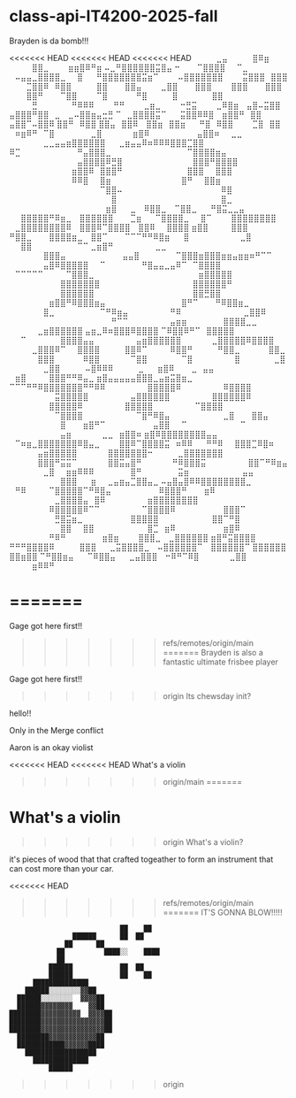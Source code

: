 # class-api-IT4200-2025-fall

Brayden is da bomb!!!

<<<<<<< HEAD
<<<<<<< HEAD
<<<<<<< HEAD
⠀⠀⠀⠀⣀⣤
⠀⠀⠀⠀⣿⠿⣶
⠀⠀⠀⠀⣿⣿⣀
⠀⠀⠀⣶⣶⣿⠿⠛⣶
⠤⣀⠛⣿⣿⣿⣿⣿⣿⣭⣿⣤
⠒⠀⠀⠀⠉⣿⣿⣿⣿⠀⠀⠉⣀
⠀⠤⣤⣤⣀⣿⣿⣿⣿⣀⠀⠀⣿
⠀⠀⠛⣿⣿⣿⣿⣿⣿⣿⣭⣶⠉
⠀⠀⠀⠤⣿⣿⣿⣿⣿⣿⣿
⠀⠀⠀⣭⣿⣿⣿⠀⣿⣿⣿
⠀⠀⠀⣉⣿⣿⠿⠀⠿⣿⣿
⠀⠀⠀⠀⣿⣿⠀⠀⠀⣿⣿⣤
⠀⠀⠀⣀⣿⣿⠀⠀⠀⣿⣿⣿
⠀⠀⠀⣿⣿⣿⠀⠀⠀⣿⣿⣿
⠀⠀⠀⣿⣿⠛⠀⠀⠀⠉⣿⣿
⠀⠀⠀⠉⣿⠀⠀⠀⠀⠀⠛⣿
⠀⠀⠀⠀⣿⠀⠀⠀⠀⠀⠀⣿⣿
⠀⠀⠀⠀⣛⠀⠀⠀⠀⠀⠀⠛⠿⠿⠿
⠀⠀⠀⠛⠛
⠀⠀⠀⣀⣶⣀
⠀⠀⠀⠒⣛⣭
⠀⠀⠀⣀⠿⣿⣶
⠀⣤⣿⠤⣭⣿⣿
⣤⣿⣿⣿⠛⣿⣿⠀⣀
⠀⣀⠤⣿⣿⣶⣤⣒⣛
⠉⠀⣀⣿⣿⣿⣿⣭⠉
⠀⠀⣭⣿⣿⠿⠿⣿
⠀⣶⣿⣿⠛⠀⣿⣿
⣤⣿⣿⠉⠤⣿⣿⠿
⣿⣿⠛⠀⠿⣿⣿
⣿⣿⣤⠀⣿⣿⠿
⠀⣿⣿⣶⠀⣿⣿⣶
⠀⠀⠛⣿⠀⠿⣿⣿
⠀⠀⠀⣉⣿⠀⣿⣿
⠀⠶⣶⠿⠛⠀⠉⣿
⠀⠀⠀⠀⠀⠀⣀⣿
⠀⠀⠀⠀⠀⣶⣿⠿
⠀⠀⠀⠀⠀⠀⠀⠀⣤⣿⣿⠶⠀⠀⣀⣀
⠀⠀⠀⠀⠀⠀⣀⣀⣤⣤⣶⣿⣿⣿⣿⣿⣿
⠀⠀⣀⣶⣤⣤⠿⠶⠿⠿⠿⣿⣿⣿⣉⣿⣿
⠿⣉⠀⠀⠀⠀⠀⠀⠀⠀⠀⠀⠛⣤⣿⣿⣿⣀
⠀⠀⠀⠀⠀⠀⠀⠀⠀⠀⠀⠀⠀⠉⣿⣿⣿⣿⣶⣤
⠀⠀⠀⠀⠀⠀⠀⠀⠀⠀⠀⠀⣤⣿⣿⣿⣿⠿⣛⣿
⠀⠀⠀⠀⠀⠀⠀⠀⠀⠀⠀⠀⣿⣿⣿⠛⣿⣿⣿⣿
⠀⠀⠀⠀⠀⠀⠀⠀⠀⠀⠀⣶⣿⣿⠿⠀⣿⣿⣿⠛
⠀⠀⠀⠀⠀⠀⠀⠀⠀⠀⠀⣿⣿⣿⠀⠀⣿⣿⣿
⠀⠀⠀⠀⠀⠀⠀⠀⠀⠀⠀⠿⠿⣿⠀⠀⣿⣶
⠀⠀⠀⠀⠀⠀⠀⠀⠀⠀⠀⠀⣿⠛⠀⠀⣿⣿⣶
⠀⠀⠀⠀⠀⠀⠀⠀⠀⠀⠀⠀⠀⠀⠀⠀⠉⣿⣿⠤
⠀⠀⠀⠀⠀⠀⠀⠀⠀⠀⠀⠀⠀⠀⠀⠀⠀⠿⣿
⠀⠀⠀⠀⠀⠀⠀⠀⠀⠀⠀⠀⠀⠀⠀⠀⠀⠀⣿
⠀⠀⠀⠀⠀⠀⠀⠀⠀⠀⠀⠀⠀⠀⠀⠀⠀⠀⣿⣀
⠀⠀⠀⠀⠀⠀⠀⠀⠀⠀⠀⠀⠀⠀⠀⠀⠀⣶⣿
⠀⠀⣀
⠀⠿⣿⣿⣀
⠀⠉⣿⣿⣀
⠀⠀⠛⣿⣭⣀⣀⣤
⠀⠀⣿⣿⣿⣿⣿⠛⠿⣶⣀
⠀⣿⣿⣿⣿⣿⣿⠀⠀⠀⣉⣶
⠀⠀⠉⣿⣿⣿⣿⣀⠀⠀⣿⠉
⠀⠀⠀⣿⣿⣿⣿⣿⣿⣿⣿
⠀⣀⣿⣿⣿⣿⣿⣿⣿⣿⠿
⠀⣿⣿⣿⠿⠉⣿⣿⣿⣿
⠀⣿⣿⠿⠀⠀⣿⣿⣿⣿
⣶⣿⣿⠀⠀⠀⠀⣿⣿⣿
⠛⣿⣿⣀⠀⠀⠀⣿⣿⣿⣿⣶⣀
⠀⣿⣿⠉⠀⠀⠀⠉⠉⠉⠛⠛⠿⣿⣶
⠀⠀⣿⠀⠀⠀⠀⠀⠀⠀⠀⠀⣀⣿
⠀⠀⣿⣿⠀⠀⠀⠀⠀⠀⠀⠀⠉⠉
⣀⣶⣿⠛
⠀⠀⠀⠀⠀⠀⠀⣀⣀⠀⠀⠀⠀⠀⠀⠀⠀⠀⠀⠀⠀⠀⠀
⠀⠀⠀⠀⠀⠀⣿⣿⣿⣤⠀⠀⠀⠀⠀⠀⠀⠀⠀⠀⣤⣤⣿
⠀⠀⠀⠀⠀⠀⠉⣿⣿⣿⣶⣿⣿⣿⣶⣶⣤⣶⣶⠶⠛⠉⠉
⠀⠀⠀⠀⠀⠀⣤⣿⠿⣿⣿⣿⣿⣿⠀⠀⠉⠀⠀⠀⠀⠀⠀
⠛⣿⣤⣤⣀⣤⠿⠉⠀⠉⣿⣿⣿⣿⠀⠀⠀⠀⠀⠀⠀⠀⠀
⠀⠉⠉⠉⠉⠉⠀⠀⠀⠀⠉⣿⣿⣿⣀⠀⠀⠀⠀⠀⠀⠀⠀
⠀⠀⠀⠀⠀⠀⠀⠀⠀⠀⣶⣿⣿⣿⣿⣿⠀⠀⠀⠀⠀⠀⠀
⠀⠀⠀⠀⠀⠀⠀⠀⠀⣿⣿⣿⣿⣿⣿⣿⠀⠀⠀⠀⠀⠀⠀
⠀⠀⠀⠀⠀⠀⠀⠀⠀⣿⣿⣿⣿⣿⣿⠛⠀⠀⠀⠀⠀⠀⠀
⠀⠀⠀⠀⠀⠀⠀⠀⠀⣿⣿⣿⣿⣿⣿⠀⠀⠀⠀⠀⠀⠀⠀
⠀⠀⠀⠀⠀⠀⠀⠀⠀⣿⣿⣛⣿⣿⠀⠀⠀⠀⠀⠀⠀⠀⠀
⠀⠀⠀⠀⠀⠀⠀⣶⣿⣿⠛⠿⣿⣿⣿⣶⣤⠀⠀⠀⠀⠀⠀
⠀⠀⠀⠀⠀⠀⠀⣿⠛⠉⠀⠀⠀⠛⠿⣿⣿⣶⣀⠀⠀⠀⠀
⠀⠀⠀⠀⠀⠀⣿⣀⠀⠀⠀⠀⠀⠀⠀⠀⠉⠛⠿⣶⣤⠀⠀
⠀⠀⠀⠀⠀⠛⠿⠀⠀⠀⠀⠀⠀⠀⠀⠀⠀⠀⣀⣿⣿⠿⠀
⠀⠀⠀⠀⠀⠀⠀⠀⠀⠀⠀⠀⠀⠀⠀⠀⠀⠀⠛⠉⠉⠀
⠀⠀⠀⠀⠀⠀⣤⣶⣶
⠀⠀⠀⠀⠀⠀⣿⣿⣿⣿⣀⣀
⠀⠀⠀⠀⠀⣀⣶⣿⣿⣿⣿⣿⣿
⣤⣶⣀⠿⠶⣿⣿⣿⠿⣿⣿⣿⣿
⠉⠿⣿⣿⠿⠛⠉⠀⣿⣿⣿⣿⣿
⠀⠀⠉⠀⠀⠀⠀⠀⠀⣿⣿⣿⣿⣤⣤
⠀⠀⠀⠀⠀⠀⠀⣤⣶⣿⣿⣿⣿⣿⣿
⠀⠀⠀⠀⠀⣀⣿⣿⣿⣿⣿⠿⣿⣿⣿⣿
⠀⠀⠀⠀⣀⣿⣿⣿⠿⠉⠀⠀⣿⣿⣿⣿
⠀⠀⠀⠀⣿⣿⠿⠉⠀⠀⠀⠀⠿⣿⣿⠛
⠀⠀⠀⠀⠛⣿⣿⣀⠀⠀⠀⠀⠀⣿⣿⣀
⠀⠀⠀⠀⠀⣿⣿⣿⠀⠀⠀⠀⠀⠿⣿⣿
⠀⠀⠀⠀⠀⠉⣿⣿⠀⠀⠀⠀⠀⠀⠉⣿
⠀⠀⠀⠀⠀⠀⠀⣿⠀⠀⠀⠀⠀⠀⣀⣿
⠀⠀⠀⠀⠀⠀⣀⣿⣿
⠀⠀⠀⠀⠤⣿⠿⠿⠿
⠀⠀⠀⠀⣀
⠀⠀⣶⣿⠿⠀⠀⠀⣀⠀⣤⣤
⠀⣶⣿⠀⠀⠀⠀⣿⣿⣿⠛⠛⠿⣤⣀
⣶⣿⣤⣤⣤⣤⣤⣿⣿⣿⣀⣤⣶⣭⣿⣶⣀
⠉⠉⠉⠛⠛⠿⣿⣿⣿⣿⣿⣿⣿⠛⠛⠿⠿
⠀⠀⠀⠀⠀⠀⠀⣿⣿⣿⣿⣿⠿
⠀⠀⠀⠀⠀⠀⠀⠿⣿⣿⣿⣿
⠀⠀⠀⠀⠀⠀⠀⠀⣭⣿⣿⣿⣿⣿
⠀⠀⠀⠀⠀⠀⠀⣤⣿⣿⣿⣿⣿⣿
⠀⠀⠀⠀⠀⠀⠀⣿⣿⣿⣿⣿⣿⠿
⠀⠀⠀⠀⠀⠀⠀⣿⣿⣿⣿⣿⠿
⠀⠀⠀⠀⠀⠀⠀⣿⣿⣿⣿⣿
⠀⠀⠀⠀⠀⠀⠀⠉⣿⣿⣿⣿
⠀⠀⠀⠀⠀⠀⠀⠀⠉⣿⣿⣿⣿
⠀⠀⠀⠀⠀⠀⠀⠀⠀⠉⣿⠛⠿⣿⣤
⠀⠀⠀⠀⠀⠀⠀⠀⠀⣀⣿⠀⠀⠀⣿⣿⣤
⠀⠀⠀⠀⠀⠀⠀⠀⠀⣿⠀⠀⠀⣶⣿⠛⠉
⠀⠀⠀⠀⠀⠀⠀⠀⣤⣿⣿⠀⠀⠉
⠀⠀⠀⠀⠀⠀⠀⠀⠀⠉
⠀⠀⠀⠀⠀⠀⠀⠀⠀⣤⣶
⠀⠀⠀⠀⠀⣀⣀⠀⣶⣿⣿⠶
⣶⣿⠿⣿⣿⣿⣿⣿⣿⣿⣿⣤⣤
⠀⠉⠶⣶⣀⣿⣿⣿⣿⣿⣿⣿⠿⣿⣤⣀
⠀⠀⠀⣿⣿⠿⠉⣿⣿⣿⣿⣭⠀⠶⠿⠿
⠀⠀⠛⠛⠿⠀⠀⣿⣿⣿⣉⠿⣿⠶
⠀⠀⠀⠀⠀⣤⣶⣿⣿⣿⣿⣿
⠀⠀⠀⠀⠀⣿⣿⣿⣿⣿⣿⣿⠒
⠀⠀⠀⠀⣀⣿⣿⣿⣿⣿⣿⣿
⠀⠀⠀⠀⠀⣿⣿⣿⠛⣭⣭⠉
⠀⠀⠀⠀⠀⣿⣿⣭⣤⣿⠛
⠀⠀⠀⠀⠀⠛⠿⣿⣿⣿⣭
⠀⠀⠀⠀⠀⠀⠀⣿⣿⠉⠛⠿⣶⣤
⠀⠀⠀⠀⠀⠀⣀⣿⠀⠀⣶⣶⠿⠿⠿
⠀⠀⠀⠀⠀⠀⣿⠛
⠀⠀⠀⠀⠀⠀⣭⣶
⠀⠀⠀⠀⠀⠀⠀⠀⠀⣤⣤
⠀⠀⠀⠀⠀⠀⠀⠀⠀⣿⣿⣿
⠀⠀⣶⠀⠀⣀⣤⣶⣤⣉⣿⣿⣤⣀
⠤⣤⣿⣤⣿⠿⠿⣿⣿⣿⣿⣿⣿⣿⣿⣀
⠀⠛⠿⠀⠀⠀⠀⠉⣿⣿⣿⣿⣿⠉⠛⠿⣿⣤
⠀⠀⠀⠀⠀⠀⠀⠀⠿⣿⣿⣿⠛⠀⠀⠀⣶⠿
⠀⠀⠀⠀⠀⠀⠀⠀⣀⣿⣿⣿⣿⣤⠀⣿⠿
⠀⠀⠀⠀⠀⠀⠀⣶⣿⣿⣿⣿⣿⣿⣿⣿
⠀⠀⠀⠀⠀⠀⠀⠿⣿⣿⣿⣿⣿⠿⠉⠉
⠀⠀⠀⠀⠀⠀⠀⠉⣿⣿⣿⣿⠿
⠀⠀⠀⠀⠀⠀⠀⠀⣿⣿⣿⠉
⠀⠀⠀⠀⠀⠀⠀⠀⣛⣿⣭⣶⣀
⠀⠀⠀⠀⠀⠀⠀⠀⣿⣿⣿⣿⣿
⠀⠀⠀⠀⠀⠀⠀⠀⠀⣿⣿⠉⠛⣿
⠀⠀⠀⠀⠀⠀⠀⠀⠀⣿⣿⠀⠀⣿⣿
⠀⠀⠀⠀⠀⠀⠀⠀⠀⣿⣉⠀⣶⠿
⠀⠀⠀⠀⠀⠀⠀⠀⣶⣿⠿
⠀⠀⠀⠀⠀⠀⠀⠛⠿⠛⠀⠀⠀
⠀⠀⠀⣶⣿⣶
⠀⠀⠀⣿⣿⣿⣀
⠀⣀⣿⣿⣿⣿⣿⣿
⣶⣿⠛⣭⣿⣿⣿⣿
⠛⠛⠛⣿⣿⣿⣿⠿
⠀⠀⠀⠀⣿⣿⣿
⠀⠀⣀⣭⣿⣿⣿⣿⣀
⠀⠤⣿⣿⣿⣿⣿⣿⠉
⠀⣿⣿⣿⣿⣿⣿⠉
⣿⣿⣿⣿⣿⣿
⣿⣿⣶⣿⣿
⠉⠛⣿⣿⣶⣤
⠀⠀⠉⠿⣿⣿⣤
⠀⠀⣀⣤⣿⣿⣿
⠀⠒⠿⠛⠉⠿⣿
⠀⠀⠀⠀⠀⣀⣿⣿
⠀⠀⠀⠀⣶⠿⠿⠛

=======
=======

Gage got here first!!
>>>>>>> refs/remotes/origin/main
=======
Brayden is also a fantastic ultimate frisbee player


Gage got here first!!

>>>>>>> origin
Its chewsday init?

hello!!

Only in the Merge conflict

Aaron is an okay violist

<<<<<<< HEAD
<<<<<<< HEAD
What's a violin
>>>>>>> origin/main
=======

What's a violin
=======
>>>>>>> origin
What's a violin?

it's pieces of wood that that crafted togeather to form an instrument that can cost more than your car.

<<<<<<< HEAD
>>>>>>> refs/remotes/origin/main
=======
IT'S GONNA BLOW!!!!!                                              
                                              
                                ██    ██      
                    ██████      ██  ██        
                  ██      ██                  
                ██          ████░░    ████    
                ██                            
              ██████            ██  ██        
              ██████            ██    ██      
          ██████████████                      
        ██████░░░░░░░░▓▓██                    
      ██████░░░░░░░░  ▓▓▓▓██                  
      ██████▓▓▓▓▓▓▓▓    ▓▓██                  
    ████████▓▓▓▓▓▓▓▓▓▓  ▓▓▓▓██                
    ████████▓▓▓▓▓▓▓▓▓▓▓▓▓▓▓▓██                
    ████████▓▓▓▓▓▓▓▓▓▓▓▓▓▓▓▓██                
      ████████▓▓▓▓▓▓▓▓▓▓▓▓██                  
      ████████████▓▓▓▓▓▓████                  
        ██████████████████                    
          ██████████████                      
              ██████                          
>>>>>>> origin
